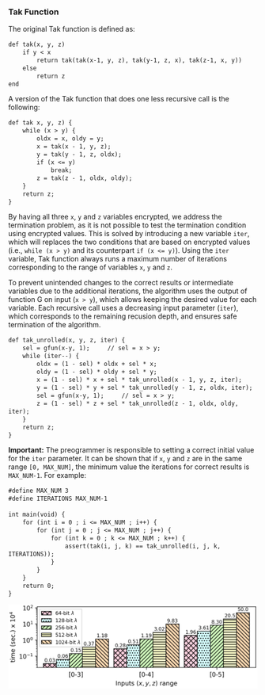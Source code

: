 ### Tak Function
The original Tak function is defined as:

``` 
def tak(x, y, z)
    if y < x
        return tak(tak(x-1, y, z), tak(y-1, z, x), tak(z-1, x, y))
    else
        return z
end
```

A version of the Tak function that does one less recursive call is the following:
```
def tak x, y, z) {
    while (x > y) {
        oldx = x, oldy = y;
        x = tak(x - 1, y, z);
        y = tak(y - 1, z, oldx);
        if (x <= y) 
            break;
        z = tak(z - 1, oldx, oldy);
    }
    return z;
}
```

By having all three ```x```, ```y``` and ```z``` variables encrypted, we address the termination problem, as it is not possible to test the termination condition using encrypted values. This is solved by introducing a new variable ```iter```, which will replaces the two conditions that are based on encrypted values (i.e., ```while (x > y)``` and its counterpart ```if (x <= y)```). Using the ```iter``` variable, Tak function always runs a maximum number of iterations corresponding to the range of variables ```x```, ```y``` and ```z```. 

To prevent unintended changes to the correct results or intermediate variables due to the additional iterations, the algorithm uses the output of function G on input (```x > y```), which allows keeping the desired value for each variable.
Each recursive call uses a decreasing input parameter (```iter```), which  corresponds to the remaining recusion depth, and ensures safe termination of the algorithm.

```
def tak_unrolled(x, y, z, iter) {
    sel = gfun(x-y, 1);     // sel = x > y;
    while (iter--) {
        oldx = (1 - sel) * oldx + sel * x;
        oldy = (1 - sel) * oldy + sel * y;
        x = (1 - sel) * x + sel * tak_unrolled(x - 1, y, z, iter);    
        y = (1 - sel) * y + sel * tak_unrolled(y - 1, z, oldx, iter);
        sel = gfun(x-y, 1);     // sel = x > y;
        z = (1 - sel) * z + sel * tak_unrolled(z - 1, oldx, oldy, iter);
    }
    return z;
}
```

**Important:** The preogrammer is responsible to setting a correct initial value for the ```iter``` parameter. It can be shown that if ```x```, ```y``` and ```z``` are in the same range ```[0, MAX_NUM]```, the minimum value the iterations for correct results is ```MAX_NUM-1```.
For example:
```
#define MAX_NUM 3
#define ITERATIONS MAX_NUM-1

int main(void) {
    for (int i = 0 ; i <= MAX_NUM ; i++) {
        for (int j = 0 ; j <= MAX_NUM ; j++) {
            for (int k = 0 ; k <= MAX_NUM ; k++) {
                assert(tak(i, j, k) == tak_unrolled(i, j, k, ITERATIONS));
            }
        }
    }
    return 0;
}
```

![alt text](./../graphs/tak.png)
